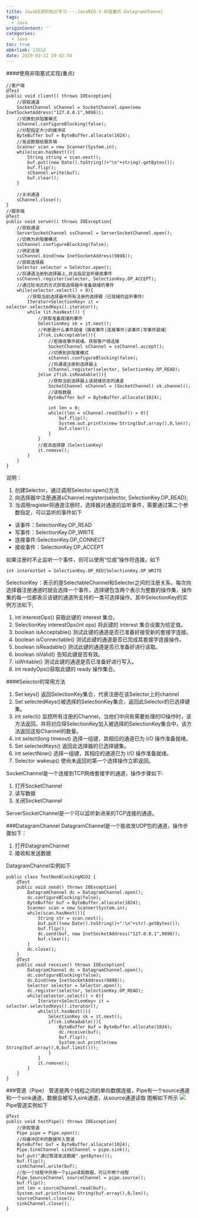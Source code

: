 ```yaml
---
title: JavaEE进阶知识学习----JavaNIO-3-非阻塞式-DatagramChannel
tags:
  - Java
originContent: ''
categories:
  - Java
toc: true
abbrlink: 13512
date: 2019-03-22 19:42:54
---
```

####使用非阻塞式实现(重点)
<!-- more -->
	//客户端
	@Test
	public void client() throws IOException{
		//获取通道
		SocketChannel sChannel = SocketChannel.open(new InetSocketAddress("127.0.0.1",9898));
		//切换到非阻塞模式
		sChannel.configureBlocking(false);
		//分配指定大小的缓冲区
		ByteBuffer buf = ByteBuffer.allocate(1024);
		//发送数据给服务端
		Scanner scan = new Scanner(System.in);
		while(scan.hasNext()){
			String string = scan.next();
			buf.put((new Date().toString()+"\n"+string).getBytes());
			buf.flip();
			sChannel.write(buf);
			buf.clear();
		}
		
		//关闭通道
		sChannel.close();
	}
	//服务端
	@Test
	public void server() throws IOException{
		//获取通道
		ServerSocketChannel ssChannel = ServerSocketChannel.open();
		//切换为非阻塞模式
		ssChannel.configureBlocking(false);
		//绑定连接
		ssChannel.bind(new InetSocketAddress(9898));
		//获取选择器
		Selector selector = Selector.open();
		//将通道注册到选择器上,并且指定监听接收事件
		ssChannel.register(selector, SelectionKey.OP_ACCEPT);
		//通过轮询式的方式获取选择器中准备就绪的事件
		while(selector.select() > 0){
			//获取当前选择器中所有注册的选择键（已就绪的监听事件）
			Iterator<SelectionKey> it = selector.selectedKeys().iterator();
			while (it.hasNext()) {
				//获取准备就绪的事件
				SelectionKey sk = it.next();
				//判断是什么事件就绪（接收事件|连接事件|读事件|写事件就绪）
				if(sk.isAcceptable()){
					//若接收事件就绪，获取客户端连接
					SocketChannel sChannel = ssChannel.accept();
					//切换到非阻塞模式
					sChannel.configureBlocking(false);
					//将通道注册到选择器上
					sChannel.register(selector, SelectionKey.OP_READ);
				}else if(sk.isReadable()){
					//获取当前选择器上读就绪状态的通道
					SocketChannel sChannel = (SocketChannel) sk.channel();
					//读取数据
					ByteBuffer buf = ByteBuffer.allocate(1024);
					
					int len = 0;
					while((len = sChannel.read(buf)) > 0){
						buf.flip();
						System.out.println(new String(buf.array(),0,len));
						buf.clear();
					}
				}
				//取消选择键（SelectionKey）
				it.remove();
			}
		}
	}
说明：
1. 创建Selector，通过调用Selector.open()方法
2. 向选择器中注册通道sChannel.register(selector, SelectionKey.OP_READ);
3. 当调用register将通道注册时，选择器对通道的监听事件，需要通过第二个参数指定，可以监听的事件如下

 - 读事件：SelectionKey.OP_READ
 - 写事件：SelectionKey.OP_WRITE
 - 连接事件:SelectionKey.OP_CONNECT
 - 接收事件：SelectionKey.OP_ACCEPT

如果注册时不止监听一个事件，则可以使用“位或”操作符连接。如下

	int interestSet = SelectionKey.OP_RED|SelectionKey.OP_WRITE
SelectionKey：表示的是SelectableChannel和Selector之间的注册关系，每次向选择器注册通道时就会选择一个事件，选择键包含两个表示为整数的操作集，操作集的每一位都表示该键的通道所支持的一类可选择操作。其中SelectionKey的实例方法如下;


1. int	interestOps() 获取此键的 interest 集合。
2. SelectionKey	interestOps(int ops) 将此键的 interest 集合设置为给定值。
3. boolean	isAcceptable()  测试此键的通道是否已准备好接受新的套接字连接。
4. boolean	isConnectable() 测试此键的通道是否已完成其套接字连接操作。
5. boolean	isReadable() 测试此键的通道是否已准备好进行读取。
6. boolean	isValid() 告知此键是否有效。
7. isWritable() 测试此键的通道是否已准备好进行写入。
8. int	readyOps()获取此键的 ready 操作集合。

####Selector的常用方法
1.   Set<SelectionKey>	keys() 返回SelectionKey集合，代表注册在该Selector上的channel
2.   Set<SelectionKey>	selectedKeys()被选择的SelectionKey集合，返回此Selector的已选择键集。
3.   int  select() 监控所有注册的Channel，当他们中间有需要处理的IO操作时，该方法返回，并将对应得SelectionKey加入被选择的SelectionKey集合中，该方法返回这些Channel的数量。
4.   int select(long timeout) 选择一组键，其相应的通道已为 I/O 操作准备就绪。
5.  Set<SelectionKey>	selectedKeys() 返回此选择器的已选择键集。
6.  int	selectNow()  选择一组键，其相应的通道已为 I/O 操作准备就绪。
7.  Selector wakeup() 使尚未返回的第一个选择操作立即返回。

SocketChannel是一个连接到TCP网络套接字的通道，操作步骤如下:

1. 打开SocketChannel
2. 读写数据
3. 关闭SocketChannel

ServerSocketChannel是一个可以监听新进来的TCP连接的通道。

###DatagramChannel
DatagramChannel是一个能收发UDP包的通道，操作步骤如下：

1. 打开DatagramChannel
2. 接收和发送数据

DatagramChannel实例如下
	
	public class TestNonBlockingNIO2 {
		@Test
		public void send() throws IOException{
			DatagramChannel dc = DatagramChannel.open();
			dc.configureBlocking(false);
			ByteBuffer buf = ByteBuffer.allocate(1024);
			Scanner scan = new Scanner(System.in);
			while(scan.hasNext()){
				String str = scan.next();
				buf.put((new Date().toString()+":\n"+str).getBytes());
				buf.flip();
				dc.send(buf, new InetSocketAddress("127.0.0.1",9898));
				buf.clear();
			}
			dc.close();
		}
		@Test
		public void receive() throws IOException{
			DatagramChannel dc = DatagramChannel.open();
			dc.configureBlocking(false);
			dc.bind(new InetSocketAddress(9898));
			Selector selector = Selector.open();
			dc.register(selector, SelectionKey.OP_READ);
			while(selector.select() > 0){
				Iterator<SelectionKey> it = selector.selectedKeys().iterator();
				while(it.hasNext()){
					SelectionKey sk = it.next();
					if(sk.isReadable()){
						ByteBuffer buf = ByteBuffer.allocate(1024);
						dc.receive(buf);
						buf.flip();
						System.out.println(new String(buf.array(),0,buf.limit()));
					}
				}
				it.remove();
			}
		}
	}
###管道（Pipe）
管道是两个线程之间的单向数据连接，Pipe有一个source通道和一个sink通道，数据会被写入sink通道，从source通道读取
图解如下所示
![](https://i.imgur.com/cJMcy6Y.png)
Pipe管道实例如下

	@Test
	public void testPipe() throws IOException{
		//获取管道
		Pipe pipe = Pipe.open();
		//将缓冲区中的数据写入管道
		ByteBuffer buf = ByteBuffer.allocate(1024);
		Pipe.SinkChannel sinkChannel = pipe.sink();
		buf.put("通过管道发送数据".getBytes());
		buf.flip();
		sinkChannel.write(buf);
		//在一个线程中共用一个pipe读取数据，可以开两个线程
		Pipe.SourceChannel sourceChannel = pipe.source();
		buf.flip();
		int len = sourceChannel.read(buf);
		System.out.println(new String(buf.array(),0,len));
		sourceChannel.close();
		sinkChannel.close();
	}


